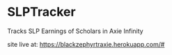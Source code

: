 # SLPTracker
Tracks SLP Earnings of Scholars in Axie Infinity

site live at: https://blackzephyrtraxie.herokuapp.com/#
